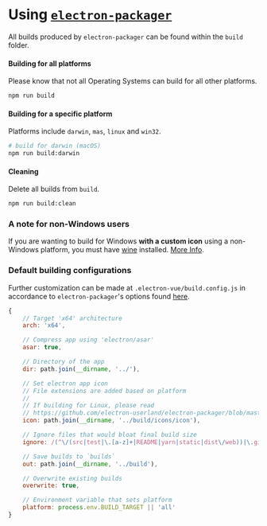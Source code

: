 # Using [`electron-packager`](https://github.com/electron-userland/electron-packager)

All builds produced by `electron-packager` can be found within the `build` folder.

#### Building for all platforms

Please know that not all Operating Systems can build for all other platforms.

```bash
npm run build
```

#### Building for a specific platform

Platforms include `darwin`, `mas`, `linux` and `win32`.

```bash
# build for darwin (macOS)
npm run build:darwin
```

#### Cleaning

Delete all builds from `build`.

```bash
npm run build:clean
```

### A note for non-Windows users

If you are wanting to build for Windows **with a custom icon** using a non-Windows platform, you must have [wine](https://www.winehq.org/) installed. [More Info](https://github.com/electron-userland/electron-packager#building-windows-apps-from-non-windows-platforms).

### Default building configurations

Further customization can be made at `.electron-vue/build.config.js` in accordance to `electron-packager`'s options found [here](https://github.com/electron-userland/electron-packager/blob/master/docs/api.md#options).

```js
{
    // Target 'x64' architecture
    arch: 'x64',

    // Compress app using 'electron/asar'
    asar: true,

    // Directory of the app
    dir: path.join(__dirname, '../'),

    // Set electron app icon
    // File extensions are added based on platform
    //
    // If building for Linux, please read
    // https://github.com/electron-userland/electron-packager/blob/master/docs/api.md#icon
    icon: path.join(__dirname, '../build/icons/icon'),

    // Ignore files that would bloat final build size
    ignore: /(^\/(src|test|\.[a-z]+|README|yarn|static|dist\/web))|\.gitkeep/,

    // Save builds to `builds`
    out: path.join(__dirname, '../build'),

    // Overwrite existing builds
    overwrite: true,

    // Environment variable that sets platform
    platform: process.env.BUILD_TARGET || 'all'
}
```



